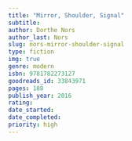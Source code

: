 ```yaml
---
title: "Mirror, Shoulder, Signal"
subtitle: 
author: Dorthe Nors
author_last: Nors
slug: nors-mirror-shoulder-signal
type: fiction
img: true
genre: modern
isbn: 9781782273127
goodreads_id: 33843971
pages: 188
publish_year: 2016
rating: 
date_started:
date_completed:
priority: high
---
```

